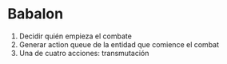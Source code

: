 # Babalon

1. Decidir quién empieza el combate
2. Generar action queue de la entidad que comience el combat
3. Una de cuatro acciones: transmutación